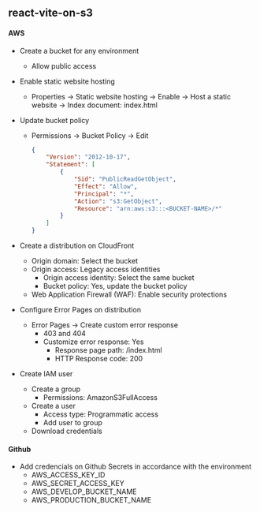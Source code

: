 ## react-vite-on-s3

#### AWS 

- Create a bucket for any environment
  - Allow public access
- Enable static website hosting
  - Properties -> Static website hosting -> Enable -> Host a static website -> Index document: index.html
- Update bucket policy
  - Permissions -> Bucket Policy -> Edit
    ```json
    {
        "Version": "2012-10-17",
        "Statement": [
            {
                "Sid": "PublicReadGetObject",
                "Effect": "Allow",
                "Principal": "*",
                "Action": "s3:GetObject",
                "Resource": "arn:aws:s3:::<BUCKET-NAME>/*"
            }
        ]
    }
    ```
- Create a distribution on CloudFront
  - Origin domain: Select the bucket
  - Origin access: Legacy access identities
    - Origin access identity: Select the same bucket
    - Bucket policy: Yes, update the bucket policy
  - Web Application Firewall (WAF): Enable security protections
- Configure Error Pages on distribution
  - Error Pages -> Create custom error response
    - 403 and 404
    - Customize error response: Yes
      - Response page path: /index.html
      - HTTP Response code: 200

- Create IAM user
  - Create a group
    - Permissions: AmazonS3FullAccess
  - Create a user
    - Access type: Programmatic access
    - Add user to group
  - Download credentials

#### Github 

- Add credencials on Github Secrets in accordance with the environment
  - AWS_ACCESS_KEY_ID
  - AWS_SECRET_ACCESS_KEY
  - AWS_DEVELOP_BUCKET_NAME
  - AWS_PRODUCTION_BUCKET_NAME